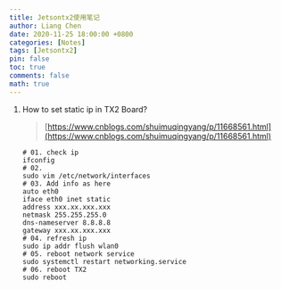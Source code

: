 ```yaml
---
title: Jetsontx2使用笔记
author: Liang Chen
date: 2020-11-25 18:00:00 +0800
categories: [Notes]
tags: [Jetsontx2]
pin: false
toc: true
comments: false
math: true
---
```


<head>
    <script src="https://cdn.mathjax.org/mathjax/latest/MathJax.js?config=TeX-AMS-MML_HTMLorMML" type="text/javascript"></script>
    <script type="text/x-mathjax-config">
        MathJax.Hub.Config({
            tex2jax: {
            skipTags: ['script', 'noscript', 'style', 'textarea', 'pre'],
            inlineMath: [['$','$']]
            }
        });
    </script>
</head>

1. How to set static ip in TX2 Board?

    > [https://www.cnblogs.com/shuimuqingyang/p/11668561.html](https://www.cnblogs.com/shuimuqingyang/p/11668561.html)

    ```shell
    # 01. check ip
    ifconfig
    # 02.
    sudo vim /etc/network/interfaces
    # 03. Add info as here
    auto eth0
    iface eth0 inet static
    address xxx.xx.xxx.xxx
    netmask 255.255.255.0
    dns-nameserver 8.8.8.8
    gateway xxx.xx.xxx.xxx 
    # 04. refresh ip
    sudo ip addr flush wlan0
    # 05. reboot network service
    sudo systemctl restart networking.service
    # 06. reboot TX2
    sudo reboot
    ```
